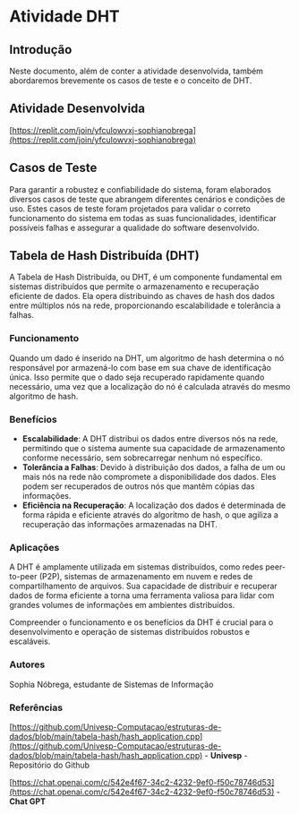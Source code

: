 # Atividade DHT 

## Introdução

Neste documento, além de conter a atividade desenvolvida, também abordaremos brevemente os casos de teste e o conceito de DHT.

## Atividade Desenvolvida

[https://replit.com/join/yfculowvxj-sophianobrega](https://replit.com/join/yfculowvxj-sophianobrega)

## Casos de Teste

Para garantir a robustez e confiabilidade do sistema, foram elaborados diversos casos de teste que abrangem diferentes cenários e condições de uso. Estes casos de teste foram projetados para validar o correto funcionamento do sistema em todas as suas funcionalidades, identificar possíveis falhas e assegurar a qualidade do software desenvolvido.

## Tabela de Hash Distribuída (DHT)

A Tabela de Hash Distribuída, ou DHT, é um componente fundamental em sistemas distribuídos que permite o armazenamento e recuperação eficiente de dados. Ela opera distribuindo as chaves de hash dos dados entre múltiplos nós na rede, proporcionando escalabilidade e tolerância a falhas.

### Funcionamento

Quando um dado é inserido na DHT, um algoritmo de hash determina o nó responsável por armazená-lo com base em sua chave de identificação única. Isso permite que o dado seja recuperado rapidamente quando necessário, uma vez que a localização do nó é calculada através do mesmo algoritmo de hash.

### Benefícios

- **Escalabilidade**: A DHT distribui os dados entre diversos nós na rede, permitindo que o sistema aumente sua capacidade de armazenamento conforme necessário, sem sobrecarregar nenhum nó específico.
- **Tolerância a Falhas**: Devido à distribuição dos dados, a falha de um ou mais nós na rede não compromete a disponibilidade dos dados. Eles podem ser recuperados de outros nós que mantêm cópias das informações.
- **Eficiência na Recuperação**: A localização dos dados é determinada de forma rápida e eficiente através do algoritmo de hash, o que agiliza a recuperação das informações armazenadas na DHT.

### Aplicações

A DHT é amplamente utilizada em sistemas distribuídos, como redes peer-to-peer (P2P), sistemas de armazenamento em nuvem e redes de compartilhamento de arquivos. Sua capacidade de distribuir e recuperar dados de forma eficiente a torna uma ferramenta valiosa para lidar com grandes volumes de informações em ambientes distribuídos.

Compreender o funcionamento e os benefícios da DHT é crucial para o desenvolvimento e operação de sistemas distribuídos robustos e escaláveis.

### Autores
Sophia Nóbrega, estudante de Sistemas de Informação 

### Referências
[https://github.com/Univesp-Computacao/estruturas-de-dados/blob/main/tabela-hash/hash_application.cpp](https://github.com/Univesp-Computacao/estruturas-de-dados/blob/main/tabela-hash/hash_application.cpp) - <b>Univesp</b> - Repositório do Github <p>
[https://chat.openai.com/c/542e4f67-34c2-4232-9ef0-f50c78746d53](https://chat.openai.com/c/542e4f67-34c2-4232-9ef0-f50c78746d53) - <b>Chat GPT</b>

